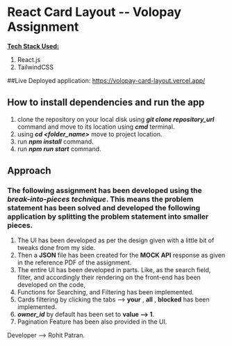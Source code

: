 # **React Card Layout -- Volopay Assignment**
<ins>**Tech Stack Used:**</ins>
1. React.js
2. TailwindCSS

##Live Deployed application: https://volopay-card-layout.vercel.app/

## How to install dependencies and run the app
1. clone the repository on your local disk using ***git clone repository_url*** command and move to its location using ***cmd*** terminal.
2. using ***cd <folder_name>*** move to project location.
3. run  ***npm install*** command.
4. run ***npm run start*** command.

## Approach
### The following assignment has been developed using the ***break-into-pieces technique***. This means the problem statement has been solved and developed the following application by splitting the problem statement into smaller pieces.

1. The UI has been developed as per the design given with a little bit of tweaks done from my side.
2. Then a **JSON** file has been created for the **MOCK API** response as given in the reference PDF of the assignment.
3. The entire UI has been developed in parts. Like, as the search field, filter, and accordingly their rendering on the front-end has been developed on the code,
4. Functions for Searching, and Filtering has been implemented.
5. Cards filtering by clicking the tabs --> **your** , **all** , **blocked** has been implemented.
6. _**owner_id**_ by default has been set to **value --> 1**.
7. Pagination Feature has been also provided in the UI.

Developer --> Rohit Patran.
